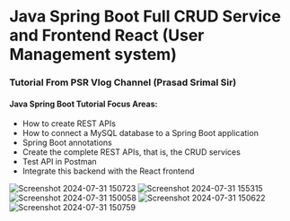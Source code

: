 
# Java Spring Boot Full CRUD Service and Frontend React (User Management system)

### Tutorial From PSR Vlog Channel (Prasad Srimal Sir)

#### Java Spring Boot Tutorial Focus Areas:
- How to create REST APIs
- How to connect a MySQL database to a Spring Boot application
- Spring Boot annotations
- Create the complete REST APIs, that is, the CRUD services
- Test API in Postman
- Integrate this backend with the React frontend


![Screenshot 2024-07-31 150723](https://github.com/user-attachments/assets/c3949939-9b4c-405f-a7e2-0b2d38caf68a)
![Screenshot 2024-07-31 155315](https://github.com/user-attachments/assets/95fcd35e-6d09-4ec5-a16e-fdd95b9bd7e2)
![Screenshot 2024-07-31 150058](https://github.com/user-attachments/assets/17f2f654-0694-4e4f-8a43-e6d893eeeeed)
![Screenshot 2024-07-31 150622](https://github.com/user-attachments/assets/b4ed5f0f-2529-4e51-81e8-33d50886f3c0)
![Screenshot 2024-07-31 150759](https://github.com/user-attachments/assets/65df4e57-67b3-436f-b04b-cfd515a718ed)
